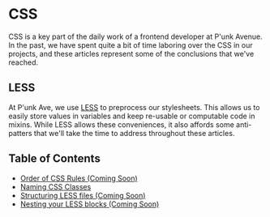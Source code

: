# CSS
CSS is a key part of the daily work of a frontend developer at P'unk Avenue.
In the past, we have spent quite a bit of time laboring over the CSS in our projects, and these articles represent some of the conclusions that we've reached.

## LESS
At P'unk Ave, we use [LESS]('http://lesscss.org/') to preprocess our stylesheets.
This allows us to easily store values in variables and keep re-usable or computable code in mixins.
While LESS allows these conveniences, it also affords some anti-patters that we'll take the time to address throughout these articles.


## Table of Contents
* [Order of CSS Rules (Coming Soon)](#)
* [Naming CSS Classes](CSS/naming-css-classes.md)
* [Structuring LESS files (Coming Soon)](#)
* [Nesting your LESS blocks (Coming Soon)](#)
